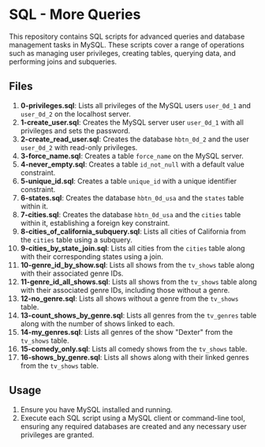 # SQL - More Queries

This repository contains SQL scripts for advanced queries and database management tasks in MySQL. These scripts cover a range of operations such as managing user privileges, creating tables, querying data, and performing joins and subqueries.

## Files

1. **0-privileges.sql**: Lists all privileges of the MySQL users `user_0d_1` and `user_0d_2` on the localhost server.
2. **1-create_user.sql**: Creates the MySQL server user `user_0d_1` with all privileges and sets the password.
3. **2-create_read_user.sql**: Creates the database `hbtn_0d_2` and the user `user_0d_2` with read-only privileges.
4. **3-force_name.sql**: Creates a table `force_name` on the MySQL server.
5. **4-never_empty.sql**: Creates a table `id_not_null` with a default value constraint.
6. **5-unique_id.sql**: Creates a table `unique_id` with a unique identifier constraint.
7. **6-states.sql**: Creates the database `hbtn_0d_usa` and the `states` table within it.
8. **7-cities.sql**: Creates the database `hbtn_0d_usa` and the `cities` table within it, establishing a foreign key constraint.
9. **8-cities_of_california_subquery.sql**: Lists all cities of California from the `cities` table using a subquery.
10. **9-cities_by_state_join.sql**: Lists all cities from the `cities` table along with their corresponding states using a join.
11. **10-genre_id_by_show.sql**: Lists all shows from the `tv_shows` table along with their associated genre IDs.
12. **11-genre_id_all_shows.sql**: Lists all shows from the `tv_shows` table along with their associated genre IDs, including those without a genre.
13. **12-no_genre.sql**: Lists all shows without a genre from the `tv_shows` table.
14. **13-count_shows_by_genre.sql**: Lists all genres from the `tv_genres` table along with the number of shows linked to each.
15. **14-my_genres.sql**: Lists all genres of the show "Dexter" from the `tv_shows` table.
16. **15-comedy_only.sql**: Lists all comedy shows from the `tv_shows` table.
17. **16-shows_by_genre.sql**: Lists all shows along with their linked genres from the `tv_shows` table.

## Usage

1. Ensure you have MySQL installed and running.
2. Execute each SQL script using a MySQL client or command-line tool, ensuring any required databases are created and any necessary user privileges are granted.
